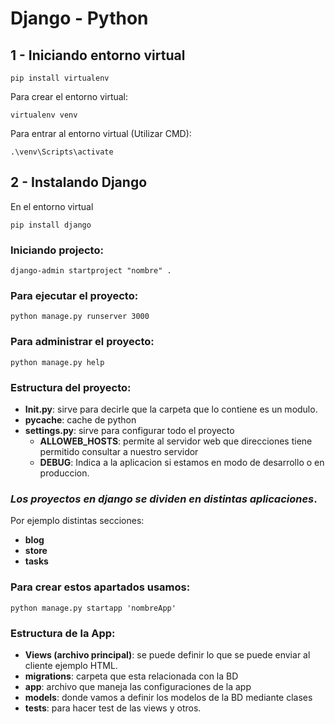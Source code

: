 # Django - Python

## 1 - Iniciando entorno virtual
~~~
pip install virtualenv
~~~
Para crear el entorno virtual:
~~~
virtualenv venv
~~~
Para entrar al entorno virtual (Utilizar CMD):
~~~
.\venv\Scripts\activate
~~~
## 2 - Instalando Django
En el entorno virtual
~~~
pip install django
~~~
### Iniciando projecto:
~~~
django-admin startproject "nombre" .
~~~
### Para ejecutar el proyecto:
~~~
python manage.py runserver 3000
~~~ 
### Para administrar el proyecto:
~~~
python manage.py help
~~~ 
### Estructura del proyecto:
* ____Init__.py__: sirve para decirle que la carpeta que lo contiene es un modulo. 
* __pycache__: cache de python
* __settings.py__: sirve para configurar todo el proyecto
  * __ALLOWEB_HOSTS__: permite al servidor web que direcciones tiene permitido consultar a nuestro servidor
  * __DEBUG__: Indica a la aplicacion si estamos en modo de desarrollo o en produccion.
### _Los proyectos en django se dividen en distintas aplicaciones_.
Por ejemplo distintas secciones:
* __blog__
* __store__
* __tasks__
### Para crear estos apartados usamos:
~~~
python manage.py startapp 'nombreApp'
~~~
### Estructura de la App:
* __Views (archivo principal)__: se puede definir lo que se puede enviar al cliente ejemplo HTML.
* __migrations__: carpeta que esta relacionada con la BD
* __app__:  archivo que maneja las configuraciones de la app
* __models__: donde vamos a definir los modelos de la BD mediante clases
* __tests__: para hacer test de las views y otros.